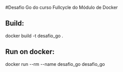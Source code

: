 
#Desafio Go do curso Fullcycle do Módulo de Docker

## Build:
docker build -t desafio_go .

## Run on docker:
docker run --rm  --name desafio_go desafio_go
